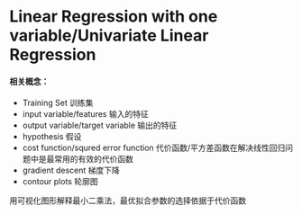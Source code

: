 # Linear Regression with one variable/Univariate Linear Regression

#### 相关概念：

- Training Set 训练集
- input variable/features 输入的特征
- output variable/target variable 输出的特征
- hypothesis 假设
- cost function/squred error function 代价函数/平方差函数在解决线性回归问题中是最常用的有效的代价函数
- gradient descent 梯度下降
- contour plots 轮廓图



用可视化图形解释最小二乘法，最优拟合参数的选择依据于代价函数
